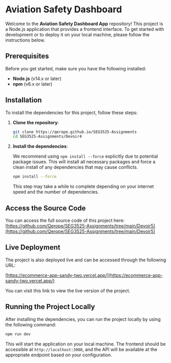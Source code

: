 # Aviation Safety Dashboard

Welcome to the **Aviation Safety Dashboard App** repository! This project is a Node.js application that provides a frontend interface. To get started with development or to deploy it on your local machine, please follow the instructions below.

## Prerequisites

Before you get started, make sure you have the following installed:

* **Node.js** (v14.x or later)
* **npm** (v6.x or later)

## Installation

To install the dependencies for this project, follow these steps:

1. **Clone the repository**:

   ```bash
   git clone https://qerope.github.io/SEG3525-Assignments
   cd SEG3525-Assignments/Devoir4
   ```

2. **Install the dependencies**:

   We recommend using `npm install --force` explicitly due to potential package issues. This will install all necessary packages and force a clean install of any dependencies that may cause conflicts.

   ```bash
   npm install --force
   ```

   This step may take a while to complete depending on your internet speed and the number of dependencies.

## Access the Source Code

You can access the full source code of this project here: [https://github.com/Qerope/SEG3525-Assignments/tree/main/Devoir5](https://github.com/Qerope/SEG3525-Assignments/tree/main/Devoir5)

## Live Deployment

The project is also deployed live and can be accessed through the following URL:

[https://ecommerce-app-sandy-two.vercel.app/](https://ecommerce-app-sandy-two.vercel.app/)

You can visit this link to view the live version of the project.

## Running the Project Locally

After installing the dependencies, you can run the project locally by using the following command:

```bash
npm run dev
```

This will start the application on your local machine. The frontend should be accessible at `http://localhost:3000`, and the API will be available at the appropriate endpoint based on your configuration.